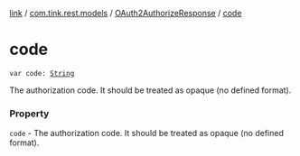 [link](../../index.md) / [com.tink.rest.models](../index.md) / [OAuth2AuthorizeResponse](index.md) / [code](./code.md)

# code

`var code: `[`String`](https://kotlinlang.org/api/latest/jvm/stdlib/kotlin/-string/index.html)

The authorization code. It should be treated as opaque (no defined format).

### Property

`code` - The authorization code. It should be treated as opaque (no defined format).